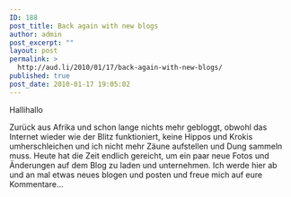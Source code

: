 ```yaml
---
ID: 188
post_title: Back again with new blogs
author: admin
post_excerpt: ""
layout: post
permalink: >
  http://aud.li/2010/01/17/back-again-with-new-blogs/
published: true
post_date: 2010-01-17 19:05:02
---
```

Hallihallo

Zurück aus Afrika und schon lange nichts mehr gebloggt, obwohl das Internet wieder wie der Blitz funktioniert, keine Hippos und Krokis umherschleichen und ich nicht mehr Zäune aufstellen und Dung sammeln muss. Heute hat die Zeit endlich gereicht, um ein paar neue Fotos und Änderungen auf dem Blog zu laden und unternehmen. Ich werde hier ab und an mal etwas neues blogen und posten und freue mich auf eure Kommentare...
